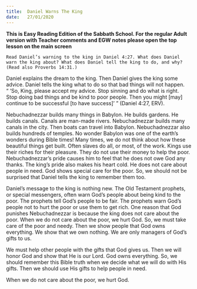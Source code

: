 ```yaml
---
title:  Daniel Warns The King
date:   27/01/2020
---
```


**This is Easy Reading Edition of the Sabbath School. For the regular Adult version with Teacher comments and EGW notes please open the top lesson on the main screen** 

`Read Daniel’s warning to the king in Daniel 4:27. What does Daniel warn the king about? What does Daniel tell the king to do, and why? (Read also Proverbs 14:31.)`

Daniel explains the dream to the king. Then Daniel gives the king some advice. Daniel tells the king what to do so that bad things will not happen. “ ‘So, King, please accept my advice. Stop sinning and do what is right. Stop doing bad things and be kind to poor people. Then you might [may] continue to be successful [to have success]’ ” (Daniel 4:27, ERV).

Nebuchadnezzar builds many things in Babylon. He builds gardens. He builds canals. Canals are man-made rivers. Nebuchadnezzar builds many canals in the city. Then boats can travel into Babylon. Nebuchadnezzar also builds hundreds of temples. No wonder Babylon was one of the earth’s wonders during Bible times! Many times, we do not think about how these beautiful things get built. Often slaves do all, or most, of the work. Kings use their riches for their pleasure. They do not use their money to help the poor. Nebuchadnezzar’s pride causes him to feel that he does not owe God any thanks. The king’s pride also makes his heart cold. He does not care about people in need. God shows special care for the poor. So, we should not be surprised that Daniel tells the king to remember them too.

Daniel’s message to the king is nothing new. The Old Testament prophets, or special messengers, often warn God’s people about being kind to the poor. The prophets tell God’s people to be fair. The prophets warn God’s people not to hurt the poor or use them to get rich. One reason that God punishes Nebuchadnezzar is because the king does not care about the poor. When we do not care about the poor, we hurt God. So, we must take care of the poor and needy. Then we show people that God owns everything. We show that we own nothing. We are only managers of God’s gifts to us.

We must help other people with the gifts that God gives us. Then we will honor God and show that He is our Lord. God owns everything. So, we should remember this Bible truth when we decide what we will do with His gifts. Then we should use His gifts to help people in need.

When we do not care about the poor, we hurt God.
